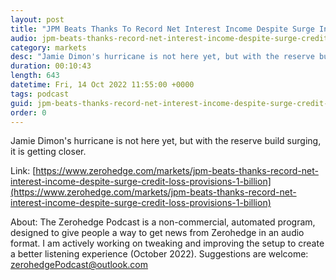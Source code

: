 ```yaml
---
layout: post
title: "JPM Beats Thanks To Record Net Interest Income Despite Surge In Credit Loss Provisions, $1 Billion In &quot;Investment Security Losses&quot;"
audio: jpm-beats-thanks-record-net-interest-income-despite-surge-credit-loss-provisions-1-billion-0
category: markets
desc: "Jamie Dimon's hurricane is not here yet, but with the reserve build surging, it is getting closer."
duration: 00:10:43
length: 643
datetime: Fri, 14 Oct 2022 11:55:00 +0000
tags: podcast
guid: jpm-beats-thanks-record-net-interest-income-despite-surge-credit-loss-provisions-1-billion-0
order: 0
---
```

Jamie Dimon's hurricane is not here yet, but with the reserve build surging, it is getting closer.

Link: [https://www.zerohedge.com/markets/jpm-beats-thanks-record-net-interest-income-despite-surge-credit-loss-provisions-1-billion](https://www.zerohedge.com/markets/jpm-beats-thanks-record-net-interest-income-despite-surge-credit-loss-provisions-1-billion)

About: The Zerohedge Podcast is a non-commercial, automated program, designed to give people a way to get news from Zerohedge in an audio format.  I am actively working on tweaking and improving the setup to create a better listening experience (October 2022).  Suggestions are welcome: [zerohedgePodcast@outlook.com](mailto:zerohedgePodcast@outlook.com)